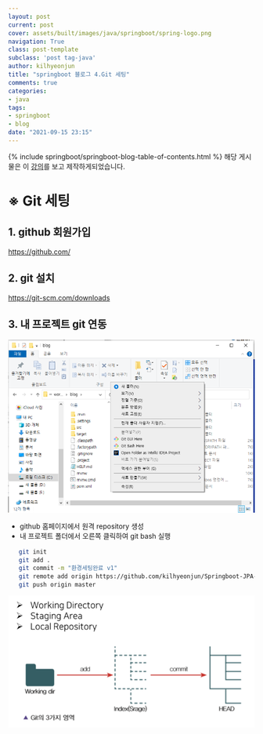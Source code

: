 ```yaml
---
layout: post
current: post
cover: assets/built/images/java/springboot/spring-logo.png
navigation: True
class: post-template
subclass: 'post tag-java'
author: kilhyeonjun
title: "springboot 블로그 4.Git 세팅" 
comments: true
categories:
- java
tags:
- springboot
- blog
date: "2021-09-15 23:15"
---
```

{% include springboot/springboot-blog-table-of-contents.html %}
해당 게시물은 이 [강의](https://edu.goorm.io/lecture/24605/스프링부트-나만의-블로그-만들기)를 보고 제작하게되었습니다.

# ※ Git 세팅

## 1. github 회원가입
   https://github.com/

## 2. git 설치
   https://git-scm.com/downloads

## 3. 내 프로젝트 git 연동
![img](assets/built/images/java/springboot/gitbash.PNG)
- github 홈페이지에서 원격 repository 생성
- 내 프로젝트 폴더에서 오른쪽 클릭하여 git bash 실행
~~~bash
   git init
   git add .
   git commit -m "환경세팅완료 v1"
   git remote add origin https://github.com/kilhyeonjun/Springboot-JPA-Blog.git
   git push origin master
~~~

![img](assets/built/images/java/springboot/git.png)
